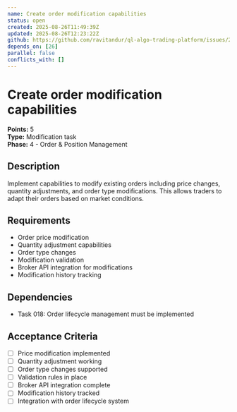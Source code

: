 ```yaml
---
name: Create order modification capabilities
status: open
created: 2025-08-26T11:49:39Z
updated: 2025-08-26T12:23:22Z
github: https://github.com/ravitandur/ql-algo-trading-platform/issues/26
depends_on: [26]
parallel: false
conflicts_with: []
---
```


# Create order modification capabilities

**Points:** 5  
**Type:** Modification task  
**Phase:** 4 - Order & Position Management  

## Description

Implement capabilities to modify existing orders including price changes, quantity adjustments, and order type modifications. This allows traders to adapt their orders based on market conditions.

## Requirements

- Order price modification
- Quantity adjustment capabilities
- Order type changes
- Modification validation
- Broker API integration for modifications
- Modification history tracking

## Dependencies

- Task 018: Order lifecycle management must be implemented

## Acceptance Criteria

- [ ] Price modification implemented
- [ ] Quantity adjustment working
- [ ] Order type changes supported
- [ ] Validation rules in place
- [ ] Broker API integration complete
- [ ] Modification history tracked
- [ ] Integration with order lifecycle system
